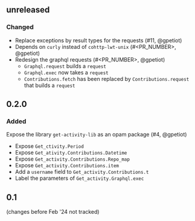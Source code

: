 ## unreleased

### Changed

- Replace exceptions by result types for the requests (#11, @gpetiot)
- Depends on `curly` instead of `cohttp-lwt-unix` (#<PR_NUMBER>, @gpetiot)
- Redesign the graphql requests (#<PR_NUMBER>, @gpetiot)
  + `Graphql.request` builds a `request`
  + `Graphql.exec` now takes a `request`
  + `Contributions.fetch` has been replaced by `Contributions.request` that builds a `request`

## 0.2.0

### Added

Expose the library `get-activity-lib` as an opam package (#4, @gpetiot)
- Expose `Get_ctivity.Period`
- Expose `Get_ativity.Contributions.Datetime`
- Expose `Get_activity.Contributions.Repo_map`
- Expose `Get_activity.Contributions.item`
- Add a `username` field to `Get_activity.Contributions.t`
- Label the parameters of `Get_activity.Graphql.exec`

## 0.1

(changes before Feb '24 not tracked)
